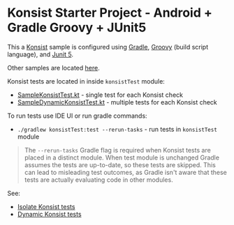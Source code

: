 # Konsist Starter Project - Android + Gradle Groovy + JUnit5

This a [Konsist](https://github.com/LemonAppDev/konsist) sample is configured using
[Gradle](https://docs.gradle.org/current/userguide/userguide.html),
[Groovy](https://groovy-lang.org/) (build script language),
and [Junit 5](https://junit.org/junit4/). 

Other samples are located [here](..).

Konsist tests are located in inside `konsistTest` module:
- [SampleKonsistTest.kt](konsistTest/src/test/kotlin/com/sample/SampleKonsistTest.kt) - single test for each Konsist check
- [SampleDynamicKonsistTest.kt](konsistTest/src/test/kotlin/com/sample/SampleDynamicKonsistTest.kt) - multiple tests for each Konsist check

To run tests use IDE UI or run gradle commands:
- `./gradlew konsistTest:test --rerun-tasks` - run tests in `konsistTest` module

> The `--rerun-tasks` Gradle flag is required when Konsist tests are placed in a distinct module. When test module is 
> unchanged Gradle assumes the tests are up-to-date, so these tests are skipped. This can lead to misleading test 
> outcomes, as Gradle isn't aware that these tests are actually evaluating code in other modules.

See:
- [Isolate Konsist tests](https://docs.konsist.lemonappdev.com/advanced/isolate-konsist-tests)
- [Dynamic Konsist tests](https://docs.konsist.lemonappdev.com/advanced/dynamic-konsist-tests)